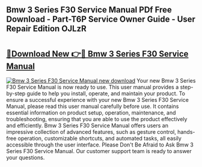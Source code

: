 ## Bmw 3 Series F30 Service Manual PDf Free Download - Part-T6P Service Owner Guide - User Repair Edition OJLzR

# <h2><a href="http://cf20840.oget.top/?id=Bmw+3+Series+F30+Service+Manual">🔗Download New 👉🔴 Bmw 3 Series F30 Service Manual</a></h2>

[![Bmw 3 Series F30 Service Manual new download](https://i.imgur.com/5g1atiW.png)](http://cf20840.oget.top/?id=Bmw+3+Series+F30+Service+Manual)
Your new Bmw 3 Series F30 Service Manual is now ready to use. This user manual provides a step-by-step guide to help you install, operate, and maintain your product. To ensure a successful experience with your new Bmw 3 Series F30 Service Manual, please read this user manual carefully before use. It contains essential information on product setup, operation, maintenance, and troubleshooting, ensuring that you are able to use the product effectively and efficiently. Bmw 3 Series F30 Service Manual offers users an impressive collection of advanced features, such as gesture control, hands-free operation, customizable shortcuts, and automated tasks, all easily accessible through the user interface. Please Don't Be Afraid to Ask Bmw 3 Series F30 Service Manual. Our customer support team is ready to answer your questions.
